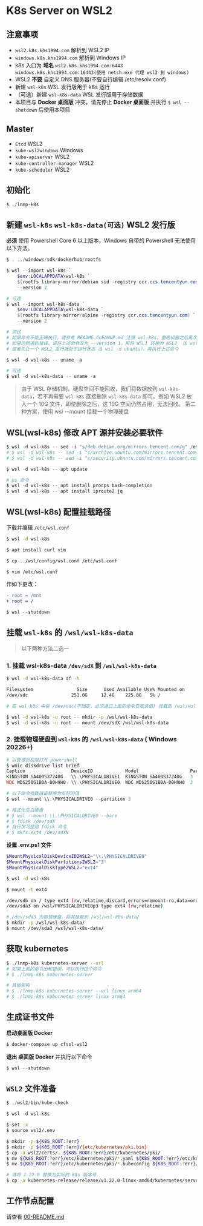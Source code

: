 # K8s Server on WSL2

## 注意事项

* `wsl2.k8s.khs1994.com` 解析到 WSL2 IP
* `windows.k8s.khs1994.com` 解析到 Windows IP
* k8s 入口为 **域名** `wsl2.k8s.khs1994.com:6443` `windows.k8s.khs1994.com:16443(使用 netsh.exe 代理 wsl2 到 windows)`
* WSL2 **不要** 自定义 DNS 服务器(不要自行编辑 /etc/resolv.conf)
* 新建 `wsl-k8s` WSL 发行版用于 k8s 运行
* （可选）新建 `wsl-k8s-data` WSL 发行版用于存储数据
* 本项目与 **Docker 桌面版** 冲突，请先停止 **Docker 桌面版** 并执行 `$ wsl --shutdown` 后使用本项目

## Master

* `Etcd` WSL2
* `kube-wsl2windows` Windows
* `kube-apiserver` WSL2
* `kube-controller-manager` WSL2
* `kube-scheduler` WSL2

## 初始化

```powershell
$ ./lnmp-k8s
```

## 新建 `wsl-k8s` `wsl-k8s-data(可选)` WSL2 发行版

**必须** 使用 Powershell Core 6 以上版本，Windows 自带的 Powershell 无法使用以下方法。

```powershell
$ . ../windows/sdk/dockerhub/rootfs

$ wsl --import wsl-k8s `
    $env:LOCALAPPDATA\wsl-k8s `
    $(rootfs library-mirror/debian sid -registry ccr.ccs.tencentyun.com) `
    --version 2

# 可选
$ wsl --import wsl-k8s-data `
    $env:LOCALAPPDATA\wsl-k8s-data `
    $(rootfs library-mirror/alpine -registry ccr.ccs.tencentyun.com) `
    --version 2

# 测试
# 如果命令不能正确执行，请参考 README.CLEANUP.md 注销 wsl-k8s，重启机器之后再次尝试上面的步骤
# 如果仍然遇到错误，请将上述命令改为 --version 1，再将 WSL1 转换为 WSL2 （$ wsl --set-version wsl-k8s 2）
# 或者先让一个 WSL2 发行版处于运行状态（$ wsl -d ubuntu），再执行上述命令

$ wsl -d wsl-k8s -- uname -a

# 可选
$ wsl -d wsl-k8s-data -- uname -a
```

> 由于 WSL 存储机制，硬盘空间不能回收，我们将数据放到 `wsl-k8s-data`，若不再需要 `wsl-k8s` 直接删除 `wsl-k8s-data` 即可。例如 WSL2 放入一个 10G 文件，即使删除之后，这 10G 空间仍然占用，无法回收。
> 第二种方案，使用 wsl --mount 挂载一个物理硬盘

## WSL(wsl-k8s) 修改 APT 源并安装必要软件

```powershell
$ wsl -d wsl-k8s -- sed -i "s/deb.debian.org/mirrors.tencent.com/g" /etc/apt/sources.list
# $ wsl -d wsl-k8s -- sed -i "s/archive.ubuntu.com/mirrors.tencent.com/g" /etc/apt/sources.list
# $ wsl -d wsl-k8s -- sed -i "s/security.ubuntu.com/mirrors.tencent.com/g" /etc/apt/sources.list

$ wsl -d wsl-k8s -- apt update

# ps 命令
$ wsl -d wsl-k8s -- apt install procps bash-completion
$ wsl -d wsl-k8s -- apt install iproute2 jq
```

## WSL(wsl-k8s) 配置挂载路径

下载并编辑 `/etc/wsl.conf`

```bash
$ wsl -d wsl-k8s

$ apt install curl vim

$ cp ../wsl/config/wsl.conf /etc/wsl.conf

$ vim /etc/wsl.conf
```

作如下更改：

```diff
- root = /mnt
+ root = /
```

```powershell
$ wsl --shutdown
```

## 挂载 `wsl-k8s` 的 `/wsl/wsl-k8s-data`

> 以下两种方法二选一

### 1. 挂载 wsl-k8s-data `/dev/sdX` 到 `/wsl/wsl-k8s-data`

```bash
$ wsl -d wsl-k8s-data df -h

Filesystem                Size      Used Available Use% Mounted on
/dev/sdc                251.0G     12.4G    225.8G   5% /

# 在 wsl-k8s 中将 /dev/sdc(不固定，必须通过上面的命令获取该值) 挂载到 /wsl/wsl-k8s-data

$ wsl -d wsl-k8s -u root -- mkdir -p /wsl/wsl-k8s-data
$ wsl -d wsl-k8s -u root -- mount /dev/sdX /wsl/wsl-k8s-data
```

### 2. 挂载物理硬盘到 `wsl-k8s` 的 `/wsl/wsl-k8s-data` ( Windows 20226+)

```powershell
# 以管理员权限打开 powershell
$ wmic diskdrive list brief
Caption                 DeviceID            Model                   Partitions  Size
KINGSTON SA400S37240G   \\.\PHYSICALDRIVE1  KINGSTON SA400S37240G   3           240054796800
WDC WDS250G1B0A-00H9H0  \\.\PHYSICALDRIVE0  WDC WDS250G1B0A-00H9H0  2           250056737280

# 以下命令参数值请替换为实际的值
$ wsl --mount \\.\PHYSICALDRIVE0 --partition 3

# 格式化空白硬盘
# $ wsl --mount \\.\PHYSICALDRIVE0 --bare
# $ fdisk /dev/sdX
# 自行学习使用 fdisk 命令
# $ mkfs.ext4 /dev/sdXN
```

**设置 .env.ps1 文件**

```powershell
$MountPhysicalDiskDeviceID2WSL2="\\.\PHYSICALDRIVE0"
$MountPhysicalDiskPartitions2WSL2="3"
$MountPhysicalDiskType2WSL2="ext4"
```

```bash
$ wsl -d wsl-k8s

$ mount -t ext4

/dev/sdb on / type ext4 (rw,relatime,discard,errors=remount-ro,data=ordered)
/dev/sda3 on /wsl/PHYSICALDRIVE0p3 type ext4 (rw,relatime)

# /dev/sda3 为物理硬盘，将其挂载到 /wsl/wsl-k8s-data/
$ mkdir -p /wsl/wsl-k8s-data/
$ mount /dev/sda3 /wsl/wsl-k8s-data/
```

## 获取 kubernetes

```bash
$ ./lnmp-k8s kubernetes-server --url
# 如果上面的命令出现错误，可以执行这个命令
# $ ./lnmp-k8s kubernetes-server

# 其他架构
# $ ./lnmp-k8s kubernetes-server --url linux arm64
# $ ./lnmp-k8s kubernetes-server linux arm64
```

## 生成证书文件

**启动桌面版 Docker**

```powershell
$ docker-compose up cfssl-wsl2
```

**退出 桌面版 Docker** 并执行以下命令

```powershell
$ wsl --shutdown
```

## `WSL2` 文件准备

```powershell
$ ./wsl2/bin/kube-check

$ wsl -d wsl-k8s
```

```bash
$ set -x
$ source wsl2/.env

$ mkdir -p ${K8S_ROOT:?err}
$ mkdir -p ${K8S_ROOT:?err}/{etc/kubernetes/pki,bin}
$ cp -a wsl2/certs/. ${K8S_ROOT:?err}/etc/kubernetes/pki/
$ mv ${K8S_ROOT:?err}/etc/kubernetes/pki/*.yaml ${K8S_ROOT:?err}/etc/kubernetes
$ mv ${K8S_ROOT:?err}/etc/kubernetes/pki/*.kubeconfig ${K8S_ROOT:?err}/etc/kubernetes

# 请将 1.22.0 替换为实际的 k8s 版本号
$ cp -a kubernetes-release/release/v1.22.0-linux-amd64/kubernetes/server/bin/kube-{apiserver,controller-manager,scheduler} ${K8S_ROOT:?err}/bin
```

## 工作节点配置

请查看 [00-README.md](00-README.md)
